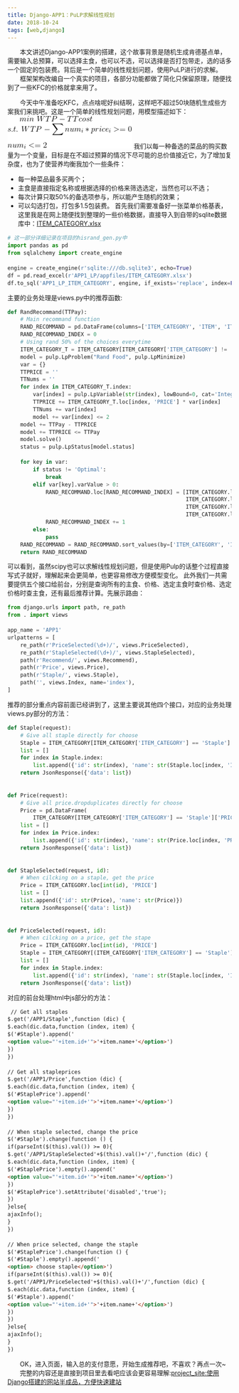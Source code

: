 ```yaml
---
title: Django-APP1：PuLP求解线性规划
date: 2018-10-24
tags: [web,django]
---
```


&emsp;&emsp;本文讲述Django-APP1案例的搭建，这个故事背景是随机生成肯德基点单，需要输入总预算，可以选择主食，也可以不选，可以选择是否打包带走，选的话多一个固定的包装费。背后是一个简单的线性规划问题，使用PuLP进行的求解。
&emsp;&emsp;框架架构改编自一个真实的项目，各部分功能都做了简化只保留原理，随便找到了一些KFC的价格就拿来用了。
<!--more-->

&emsp;&emsp;今天中午准备吃KFC，点点啥呢好纠结啊，这样吧不超过50块随机生成些方案我们来挑吧。这是一个简单的线性规划问题，用模型描述如下：
![](/static/Django-APP1：PuLP求解线性规划/CodeCogsEqn.gif "问题描述")
我们以每一种备选的菜品的购买数量为一个变量，目标是在不超过预算的情况下尽可能的总价值接近它，为了增加复杂度，也为了使营养均衡我加个一些条件：

* 每一种菜品最多买两个；
* 主食是直接指定名称或根据选择的价格来筛选选定，当然也可以不选；
* 每次计算只取50%的备选项参与，所以能产生随机的效果；
* 可以勾选打包，打包多1.5包装费。
  首先我们需要准备好一张菜单价格基表，这里我是在网上随便找到整理的一些价格数据，直接导入到自带的sqlite数据库中：[ITEM_CATEGORY.xlsx](/static/Django-APP1：PuLP求解线性规划/ITEM_CATEGORY.xlsx "ITEM_CATEGORY.xlsx")

```python
# 这一部分详细记录在项目的hisrand_gen.py中
import pandas as pd
from sqlalchemy import create_engine

engine = create_engine(r'sqlite:///db.sqlite3', echo=True)
df = pd.read_excel(r'APP1_LP/appfiles/ITEM_CATEGORY.xlsx')
df.to_sql('APP1_LP_ITEM_CATEGORY', engine, if_exists='replace', index=False)
```

主要的业务处理是views.py中的推荐函数:

```python
def RandRecommand(TTPay):
    # Main recommand function
    RAND_RECOMMAND = pd.DataFrame(columns=['ITEM_CATEGORY', 'ITEM', 'ITEM_DESCRIPTION', 'Qty', 'PRICE'])
    RAND_RECOMMAND_INDEX = 0
    # Using rand 50% of the choices everytime
    ITEM_CATEGORY_T = ITEM_CATEGORY[ITEM_CATEGORY['ITEM_CATEGORY'] != 'Staple'].sample(frac=0.5)
    model = pulp.LpProblem("Rand Food", pulp.LpMinimize)
    var = {}
    TTPRICE = ''
    TTNums = ''
    for index in ITEM_CATEGORY_T.index:
        var[index] = pulp.LpVariable(str(index), lowBound=0, cat='Integer')
        TTPRICE += ITEM_CATEGORY_T.loc[index, 'PRICE'] * var[index]
        TTNums += var[index]
        model += var[index] <= 2
    model += TTPay - TTPRICE
    model += TTPRICE <= TTPay
    model.solve()
    status = pulp.LpStatus[model.status]

    for key in var:
        if status != 'Optimal':
            break
        elif var[key].varValue > 0:
            RAND_RECOMMAND.loc[RAND_RECOMMAND_INDEX] = [ITEM_CATEGORY.loc[key, 'ITEM_CATEGORY'],
                                                        ITEM_CATEGORY.loc[key, 'ITEM'],
                                                        ITEM_CATEGORY.loc[key, 'ITEM_DESCRIPTION'], var[key].varValue,
                                                        ITEM_CATEGORY.loc[key, 'PRICE']]
            RAND_RECOMMAND_INDEX += 1
        else:
            pass
    RAND_RECOMMAND = RAND_RECOMMAND.sort_values(by=['ITEM_CATEGORY', 'ITEM'])
    return RAND_RECOMMAND
```

可以看到，虽然scipy也可以求解线性规划问题，但是使用Pulp的话整个过程直接写式子就好，理解起来会更简单，也更容易修改方便模型变化。
此外我们一共需要提供五个接口给前台，分别是查询所有的主食、价格、选定主食时查价格、选定价格时查主食，还有最后推荐计算。先展示路由：

```python
from django.urls import path, re_path
from . import views

app_name = 'APP1'
urlpatterns = [
    re_path(r'PriceSelected(\d+)/', views.PriceSelected),
    re_path(r'StapleSelected(\d+)/', views.StapleSelected),
    path(r'Recommend/', views.Recommend),
    path(r'Price', views.Price),
    path(r'Staple/', views.Staple),
    path('', views.Index, name='index'),
]
```

推荐的部分重点内容前面已经讲到了，这里主要说其他四个接口，对应的业务处理views.py部分的方法：

```python
def Staple(request):
    # Give all staple directly for choose
    Staple = ITEM_CATEGORY[ITEM_CATEGORY['ITEM_CATEGORY'] == 'Staple']
    list = []
    for index in Staple.index:
        list.append({'id': str(index), 'name': str(Staple.loc[index, 'ITEM_DESCRIPTION'])})
    return JsonResponse({'data': list})


def Price(request):
    # Give all price.dropduplicates directly for choose
    Price = pd.DataFrame(
        ITEM_CATEGORY[ITEM_CATEGORY['ITEM_CATEGORY'] == 'Staple']['PRICE'].drop_duplicates().sort_values())
    list = []
    for index in Price.index:
        list.append({'id': str(index), 'name': str(Price.loc[index, 'PRICE'])})
    return JsonResponse({'data': list})


def StapleSelected(request, id):
    # When cilcking on a staple, get the price
    Price = ITEM_CATEGORY.loc[int(id), 'PRICE']
    list = []
    list.append({'id': str(Price), 'name': str(Price)})
    return JsonResponse({'data': list})


def PriceSelected(request, id):
    # When cilcking on a price, get the stape
    Price = ITEM_CATEGORY.loc[int(id), 'PRICE']
    Staple = ITEM_CATEGORY[(ITEM_CATEGORY['ITEM_CATEGORY'] == 'Staple') & (ITEM_CATEGORY['PRICE'] == Price)]
    list = []
    for index in Staple.index:
        list.append({'id': str(index), 'name': str(Staple.loc[index, 'ITEM_DESCRIPTION'])})
    return JsonResponse({'data': list})
```

对应的前台处理html中js部分的方法：

```html
 // Get all staples
$.get('/APP1/Staple',function (dic) {
$.each(dic.data,function (index, item) {
$('#Staple').append('
<option value="'+item.id+'">'+item.name+'</option>')
})
})

// Get all stapleprices
$.get('/APP1/Price',function (dic) {
$.each(dic.data,function (index, item) {
$('#StaplePrice').append('
<option value="'+item.id+'">'+item.name+'</option>')
})
})

// When staple selected, change the price
$('#Staple').change(function () {
if(parseInt($(this).val()) >= 0){
$.get('/APP1/StapleSelected'+$(this).val()+'/',function (dic) {
$.each(dic.data,function (index, item) {
$('#StaplePrice').empty().append('
<option value="'+item.id+'">'+item.name+'</option>')
})
$('#StaplePrice').setAttribute('disabled','true');
})
}else{
ajaxInfo();
}
})

// When price selected, change the staple
$('#StaplePrice').change(function () {
$('#Staple').empty().append('
<option> choose staple</option>')
if(parseInt($(this).val()) >= 0){
$.get('/APP1/PriceSelected'+$(this).val()+'/',function (dic) {
$.each(dic.data,function (index, item) {
$('#Staple').append('
<option value="'+item.id+'">'+item.name+'</option>')
})
})
}else{
ajaxInfo();
}
})
```

&emsp;&emsp;OK，进入页面，输入总的支付意愿，开始生成推荐吧，不喜欢？再点一次~
&emsp;&emsp;完整的内容还是直接到项目里去看吧应该会更容易理解:[project_site:使用Django搭建的网站半成品，方便快速建站](https://github.com/lijiaweinpc/project_site)
